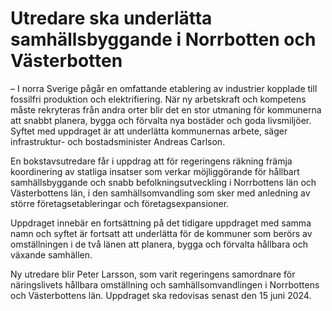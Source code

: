 # Utredare ska underlätta samhällsbyggande i Norrbotten och Västerbotten

– I norra Sverige pågår en omfattande etablering av industrier kopplade till fossilfri produktion och elektrifiering. När ny arbetskraft och kompetens måste rekryteras från andra orter blir det en stor utmaning för kommunerna att snabbt planera, bygga och förvalta nya bostäder och goda livsmiljöer. Syftet med uppdraget är att underlätta kommunernas arbete, säger infrastruktur\- och bostadsminister Andreas Carlson.

En bokstavsutredare får i uppdrag att för regeringens räkning främja koordinering av statliga insatser som verkar möjliggörande för hållbart samhällsbyggande och snabb befolkningsutveckling i Norrbottens län och Västerbottens län, i den samhällsomvandling som sker med anledning av större företagsetableringar och företagsexpansioner.

Uppdraget innebär en fortsättning på det tidigare uppdraget med samma namn och syftet är fortsatt att underlätta för de kommuner som berörs av omställningen i de två länen att planera, bygga och förvalta hållbara och växande samhällen.

Ny utredare blir Peter Larsson, som varit regeringens samordnare för näringslivets hållbara omställning och samhällsomvandlingen i Norrbottens och Västerbottens län. Uppdraget ska redovisas senast den 15 juni 2024\.
